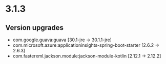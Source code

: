 # 3.1.3

## Version upgrades

- com.google.guava:guava [30.1-jre -> 30.1.1-jre]
- com.microsoft.azure:applicationinsights-spring-boot-starter [2.6.2 -> 2.6.3]
- com.fasterxml.jackson.module:jackson-module-kotlin [2.12.1 -> 2.12.2]